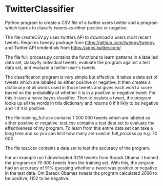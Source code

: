 # TwitterClassifier
Python program to create a CSV file of a twitter users twitter and a program which learns to classify tweets as either positive or negative.

The file createCSV.py uses twitters API to download a users most recent tweets. Requires tweepy package from https://github.com/tweepy/tweepy and Twitter API credentials from https://apps.twitter.com/

The file full_process.py contains the functions to learn patterns in a labelled data set, classyify individual tweets, evaluate the program against a test data set, and evaluate a twitter user's tweets.

The classification program is very simple but effective. It takes a data set of tweets which are laballed as either positive or negative. It then creates a dictionary of all words used in those tweets and gives each word a score based on the probability of whether it is in a positive or negative tweet. For this it uses a naive bayes classifier. Then to evalute a tweet, the program looks up all the words in this dictionary and returns 0 if it likly to be negative and 1 if it is positive. 


The file training_full.csv contains 1 000 000 tweets which are labeled as either positive or negative.
test.csv contains a test data set to evaluate the effectiveness of my program. To learn from this entire data set can take a long time and so you can limit how many are used in full_process.py e.g. 70 000

The file test.csv contains a data set to test the accuracy of the program.

For an example run I downloaded 3218 tweets from Barack Obama. I trained the program on 70 000 tweets from the training set. With this, the prrgram had an accuracy of 91% guessing whether a tweet was positive or negative in the test data. Om Barack Obamas tweets the program calculated 2066 to be positive, 1152 to be negative.
